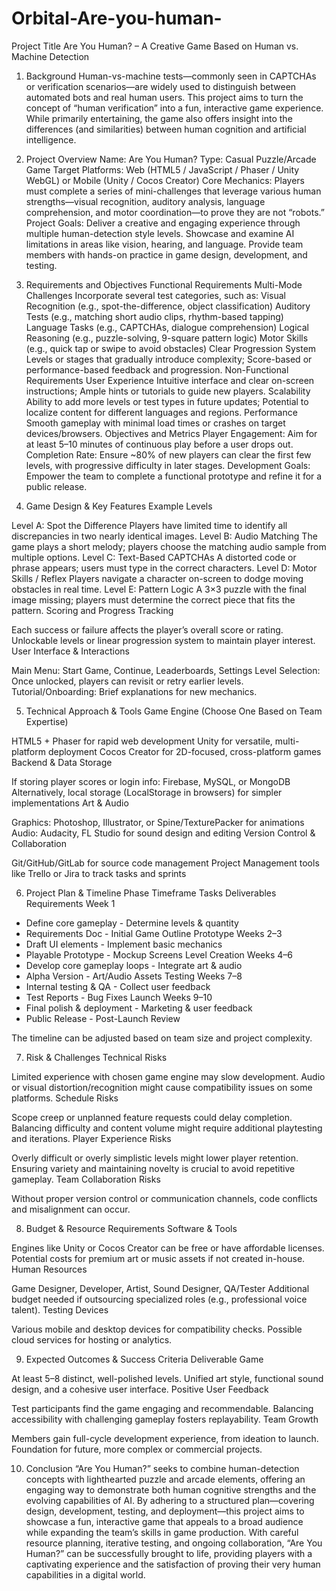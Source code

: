 # Orbital-Are-you-human-
Project Title
Are You Human? – A Creative Game Based on Human vs. Machine Detection

1. Background
Human-vs-machine tests—commonly seen in CAPTCHAs or verification scenarios—are widely used to distinguish between automated bots and real human users. This project aims to turn the concept of “human verification” into a fun, interactive game experience. While primarily entertaining, the game also offers insight into the differences (and similarities) between human cognition and artificial intelligence.

2. Project Overview
Name: Are You Human?
Type: Casual Puzzle/Arcade Game
Target Platforms: Web (HTML5 / JavaScript / Phaser / Unity WebGL) or Mobile (Unity / Cocos Creator)
Core Mechanics: Players must complete a series of mini-challenges that leverage various human strengths—visual recognition, auditory analysis, language comprehension, and motor coordination—to prove they are not “robots.”
Project Goals:
Deliver a creative and engaging experience through multiple human-detection style levels.
Showcase and examine AI limitations in areas like vision, hearing, and language.
Provide team members with hands-on practice in game design, development, and testing.

3. Requirements and Objectives
Functional Requirements
Multi-Mode Challenges
Incorporate several test categories, such as:
Visual Recognition (e.g., spot-the-difference, object classification)
Auditory Tests (e.g., matching short audio clips, rhythm-based tapping)
Language Tasks (e.g., CAPTCHAs, dialogue comprehension)
Logical Reasoning (e.g., puzzle-solving, 9-square pattern logic)
Motor Skills (e.g., quick tap or swipe to avoid obstacles)
Clear Progression System
Levels or stages that gradually introduce complexity;
Score-based or performance-based feedback and progression.
Non-Functional Requirements
User Experience
Intuitive interface and clear on-screen instructions;
Ample hints or tutorials to guide new players.
Scalability
Ability to add more levels or test types in future updates;
Potential to localize content for different languages and regions.
Performance
Smooth gameplay with minimal load times or crashes on target devices/browsers.
Objectives and Metrics
Player Engagement: Aim for at least 5–10 minutes of continuous play before a user drops out.
Completion Rate: Ensure ~80% of new players can clear the first few levels, with progressive difficulty in later stages.
Development Goals: Empower the team to complete a functional prototype and refine it for a public release.

4. Game Design & Key Features
Example Levels


Level A: Spot the Difference
Players have limited time to identify all discrepancies in two nearly identical images.
Level B: Audio Matching
The game plays a short melody; players choose the matching audio sample from multiple options.
Level C: Text-Based CAPTCHAs
A distorted code or phrase appears; users must type in the correct characters.
Level D: Motor Skills / Reflex
Players navigate a character on-screen to dodge moving obstacles in real time.
Level E: Pattern Logic
A 3×3 puzzle with the final image missing; players must determine the correct piece that fits the pattern.
Scoring and Progress Tracking


Each success or failure affects the player’s overall score or rating.
Unlockable levels or linear progression system to maintain player interest.
User Interface & Interactions


Main Menu: Start Game, Continue, Leaderboards, Settings
Level Selection: Once unlocked, players can revisit or retry earlier levels.
Tutorial/Onboarding: Brief explanations for new mechanics.

5. Technical Approach & Tools
Game Engine (Choose One Based on Team Expertise)


HTML5 + Phaser for rapid web development
Unity for versatile, multi-platform deployment
Cocos Creator for 2D-focused, cross-platform games
Backend & Data Storage


If storing player scores or login info: Firebase, MySQL, or MongoDB
Alternatively, local storage (LocalStorage in browsers) for simpler implementations
Art & Audio


Graphics: Photoshop, Illustrator, or Spine/TexturePacker for animations
Audio: Audacity, FL Studio for sound design and editing
Version Control & Collaboration


Git/GitHub/GitLab for source code management
Project Management tools like Trello or Jira to track tasks and sprints

6. Project Plan & Timeline
Phase
Timeframe
Tasks
Deliverables
Requirements
Week 1
- Define core gameplay - Determine levels & quantity
- Requirements Doc - Initial Game Outline
Prototype
Weeks 2–3
- Draft UI elements - Implement basic mechanics
- Playable Prototype - Mockup Screens
Level Creation
Weeks 4–6
- Develop core gameplay loops - Integrate art & audio
- Alpha Version - Art/Audio Assets
Testing
Weeks 7–8
- Internal testing & QA - Collect user feedback
- Test Reports - Bug Fixes
Launch
Weeks 9–10
- Final polish & deployment - Marketing & user feedback
- Public Release - Post-Launch Review

The timeline can be adjusted based on team size and project complexity.

7. Risk & Challenges
Technical Risks


Limited experience with chosen game engine may slow development.
Audio or visual distortion/recognition might cause compatibility issues on some platforms.
Schedule Risks


Scope creep or unplanned feature requests could delay completion.
Balancing difficulty and content volume might require additional playtesting and iterations.
Player Experience Risks


Overly difficult or overly simplistic levels might lower player retention.
Ensuring variety and maintaining novelty is crucial to avoid repetitive gameplay.
Team Collaboration Risks


Without proper version control or communication channels, code conflicts and misalignment can occur.

8. Budget & Resource Requirements
Software & Tools


Engines like Unity or Cocos Creator can be free or have affordable licenses.
Potential costs for premium art or music assets if not created in-house.
Human Resources


Game Designer, Developer, Artist, Sound Designer, QA/Tester
Additional budget needed if outsourcing specialized roles (e.g., professional voice talent).
Testing Devices


Various mobile and desktop devices for compatibility checks.
Possible cloud services for hosting or analytics.

9. Expected Outcomes & Success Criteria
Deliverable Game


At least 5–8 distinct, well-polished levels.
Unified art style, functional sound design, and a cohesive user interface.
Positive User Feedback


Test participants find the game engaging and recommendable.
Balancing accessibility with challenging gameplay fosters replayability.
Team Growth


Members gain full-cycle development experience, from ideation to launch.
Foundation for future, more complex or commercial projects.

10. Conclusion
“Are You Human?” seeks to combine human-detection concepts with lighthearted puzzle and arcade elements, offering an engaging way to demonstrate both human cognitive strengths and the evolving capabilities of AI. By adhering to a structured plan—covering design, development, testing, and deployment—this project aims to showcase a fun, interactive game that appeals to a broad audience while expanding the team’s skills in game production.
With careful resource planning, iterative testing, and ongoing collaboration, “Are You Human?” can be successfully brought to life, providing players with a captivating experience and the satisfaction of proving their very human capabilities in a digital world.

